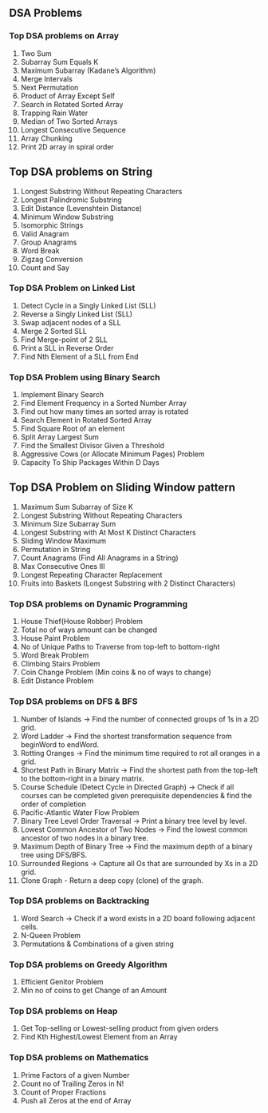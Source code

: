 ## DSA Problems ##

### Top DSA problems on Array

1. Two Sum
2. Subarray Sum Equals K
3. Maximum Subarray (Kadane’s Algorithm)
4. Merge Intervals
5. Next Permutation
6. Product of Array Except Self
7. Search in Rotated Sorted Array
8. Trapping Rain Water
9. Median of Two Sorted Arrays
10. Longest Consecutive Sequence
11. Array Chunking
12. Print 2D array in spiral order

## Top DSA problems on String

1. Longest Substring Without Repeating Characters
2. Longest Palindromic Substring
3. Edit Distance (Levenshtein Distance)
4. Minimum Window Substring
5. Isomorphic Strings
6. Valid Anagram
7. Group Anagrams
8. Word Break
9. Zigzag Conversion
10. Count and Say

### Top DSA Problem on Linked List

1. Detect Cycle in a Singly Linked List (SLL)
2. Reverse a Singly Linked List (SLL)
3. Swap adjacent nodes of a SLL
4. Merge 2 Sorted SLL
5. Find Merge-point of 2 SLL
6. Print a SLL in Reverse Order
7. Find Nth Element of a SLL from End

### Top DSA Problem using Binary Search

1. Implement Binary Search
2. Find Element Frequency in a Sorted Number Array
3. Find out how many times an sorted array is rotated
4. Search Element in Rotated Sorted Array
5. Find Square Root of an element
6. Split Array Largest Sum
7. Find the Smallest Divisor Given a Threshold
8. Aggressive Cows (or Allocate Minimum Pages) Problem
9. Capacity To Ship Packages Within D Days

## Top DSA Problem on Sliding Window pattern

1. Maximum Sum Subarray of Size K
2. Longest Substring Without Repeating Characters
3. Minimum Size Subarray Sum
4. Longest Substring with At Most K Distinct Characters
5. Sliding Window Maximum
6. Permutation in String
7. Count Anagrams (Find All Anagrams in a String)
8. Max Consecutive Ones III
9. Longest Repeating Character Replacement
10. Fruits into Baskets (Longest Substring with 2 Distinct Characters)

### Top DSA problems on Dynamic Programming

1. House Thief(House Robber) Problem
2. Total no of ways amount can be changed
3. House Paint Problem
4. No of Unique Paths to Traverse from top-left to bottom-right
5. Word Break Problem
6. Climbing Stairs Problem
7. Coin Change Problem (Min coins & no of ways to change)
8. Edit Distance Problem

### Top DSA problems on DFS & BFS

1. Number of Islands → Find the number of connected groups of 1s in a 2D grid.
2. Word Ladder → Find the shortest transformation sequence from beginWord to endWord.
3. Rotting Oranges → Find the minimum time required to rot all oranges in a grid.
4. Shortest Path in Binary Matrix → Find the shortest path from the top-left to the bottom-right in a binary matrix.
5. Course Schedule (Detect Cycle in Directed Graph) → Check if all courses can be completed given prerequisite dependencies & find the order of completion
6. Pacific-Atlantic Water Flow Problem
7. Binary Tree Level Order Traversal → Print a binary tree level by level.
8. Lowest Common Ancestor of Two Nodes → Find the lowest common ancestor of two nodes in a binary tree.
9. Maximum Depth of Binary Tree → Find the maximum depth of a binary tree using DFS/BFS.
10. Surrounded Regions → Capture all Os that are surrounded by Xs in a 2D grid.
11. Clone Graph - Return a deep copy (clone) of the graph.

### Top DSA problems on Backtracking

1. Word Search → Check if a word exists in a 2D board following adjacent cells.
2. N-Queen Problem
3. Permutations & Combinations of a given string

### Top DSA problems on Greedy Algorithm

1. Efficient Genitor Problem
2. Min no of coins to get Change of an Amount

### Top DSA problems on Heap

1. Get Top-selling or Lowest-selling product from given orders
2. Find Kth Highest/Lowest Element from an Array

### Top DSA problems on Mathematics
1. Prime Factors of a given Number
2. Count no of Trailing Zeros in N!
3. Count of Proper Fractions
4. Push all Zeros at the end of Array
